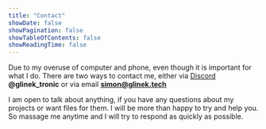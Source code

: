 ```yaml
---
title: "Contact"
showDate: false
showPagination: false
showTableOfContents: false
showReadingTime: false
---
```

Due to my overuse of computer and phone, even though it is important for what I do. There are two ways to contact me, either via [Discord](https://discord.com/) **@glinek_tronic** or via email **simon@glinek.tech**

I am open to talk about anything, if you have any questions about my projects or want files for them. I will be more than happy to try and help you. So massage me anytime and I will try to respond as quickly as possible.
